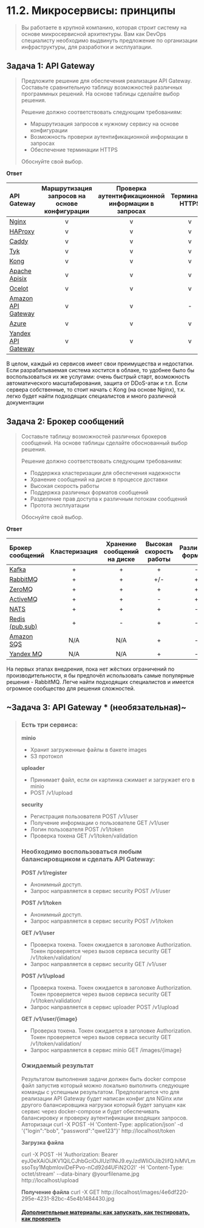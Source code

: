 
# 11.2. Микросервисы: принципы

>Вы работаете в крупной компанию, которая строит систему на основе микросервисной архитектуры.
>Вам как DevOps специалисту необходимо выдвинуть предложение по организации инфраструктуры, для разработки и эксплуатации.

## Задача 1: API Gateway 

>Предложите решение для обеспечения реализации API Gateway. Составьте сравнительную таблицу возможностей различных программных решений. На основе таблицы сделайте выбор решения.
>
>Решение должно соответствовать следующим требованиям:
>- Маршрутизация запросов к нужному сервису на основе конфигурации
>- Возможность проверки аутентификационной информации в запросах
>- Обеспечение терминации HTTPS
>
>Обоснуйте свой выбор.

**Ответ**

| API Gateway | Маршрутизация запросов на основе конфигурации | Проверка аутентификационной информации в запросах | Терминация HTTPS |
| :---                                                               | :---: | :---: | :---: |
| [Nginx](https://nginx.com)                                         |   v   |   v   |   v   |
| [HAProxy](https://www.haproxy.com)                                 |   v   |   v   |   v   |
| [Caddy](https://caddyserver.com)                                   |   v   |   v   |   v   |
| [Tyk](https://tyk.io)                                              |   v   |   v   |   v   |
| [Kong](https://konghq.com/products/api-gateway-platform)           |   v   |   v   |   v   |
| [Apache Apisix](https://apisix.apache.org)                         |   v   |   v   |   v   |
| [Ocelot](https://github.com/ThreeMammals/Ocelot)                   |   v   |   v   |   v   |
| [Amazon API Gateway](https://aws.amazon.com/ru/api-gateway/)       |   v   |   v   |   -   |
| [Azure](https://azure.microsoft.com/en-gb/services/api-management) |   v   |   v   |   v   |
| [Yandex API Gateway](https://cloud.yandex.ru/docs/api-gateway/)    |   v   |   v   |   v   |

В целом, каждый из сервисов имеет свои преимущества и недостатки. 
Если разрабатываемая система хостится в облаке, то удобнее было бы воспользоваться их же услугами: очень быстрый старт, возможность автоматического масштабирования, защита от DDoS-атак и т.п.
Если сервера собственные, то стоит начать с Kong (на основе Nginx), т.к. легко будет найти подходящих специалистов и много различной документации

## Задача 2: Брокер сообщений

>Составьте таблицу возможностей различных брокеров сообщений. На основе таблицы сделайте обоснованный выбор решения.
>
>Решение должно соответствовать следующим требованиям:
>- Поддержка кластеризации для обеспечения надежности
>- Хранение сообщений на диске в процессе доставки
>- Высокая скорость работы
>- Поддержка различных форматов сообщений
>- Разделение прав доступа к различным потокам сообщений
>- Протота эксплуатации
>
>Обоснуйте свой выбор.

**Ответ**

| Брокер сообщений      | Кластеризация | Хранение сообщений на диске | Высокая скорость работы | Различные форматы | Права доступа | Простота |
| :-------------------- | :-----------: | :-------------------------: | :--------------: | :----: | :-----------: | :------: |
| [Kafka](https://kafka.apache.org)                           |  +  |  +  |  +  |  -  |  +  |  -  |
| [RabbitMQ](https://www.rabbitmq.com)                        |  +  |  +  | +/- |  +  |  +  |  +  |
| [ZeroMQ](https://zeromq.org)                                |  +  |  +  |  +  |  +  |  +  |  -  |
| [ActiveMQ](https://activemq.apache.org)                     |  +  |  +  |  -  |  +  |  +  |  +  |
| [NATS](https://nats.io)                                     |  +  |  +  |  +  |  -  |  +  |  +  |
| [Redis (pub,sub)](https://redis.io)                         |  +  |  -  |  +  |  -  |  -  |  +  |
| [Amazon SQS](https://aws.amazon.com/ru/sqs/)                | N/A | N/A |  +  |  -  |  -  |  +  |
| [Yandex MQ](https://cloud.yandex.ru/services/message-queue) | N/A | N/A |  +  |  -  |  -  |  +  |

На первых этапах внедрения, пока нет жёстких ограничений по производительности, я бы предпочёл использовать самые популярные решения - RabbitMQ. Легче найти подходящих специалистов и имеется огромное сообщество для решения сложностей.

## ~Задача 3: API Gateway * (необязательная)~

>### Есть три сервиса:
>
>**minio**
>- Хранит загруженные файлы в бакете images
>- S3 протокол
>
>**uploader**
>- Принимает файл, если он картинка сжимает и загружает его в minio
>- POST /v1/upload
>
>**security**
>- Регистрация пользователя POST /v1/user
>- Получение информации о пользователе GET /v1/user
>- Логин пользователя POST /v1/token
>- Проверка токена GET /v1/token/validation
>
>### Необходимо воспользоваться любым балансировщиком и сделать API Gateway:
>
>**POST /v1/register**
>- Анонимный доступ.
>- Запрос направляется в сервис security POST /v1/user
>
>**POST /v1/token**
>- Анонимный доступ.
>- Запрос направляется в сервис security POST /v1/token
>
>**GET /v1/user**
>- Проверка токена. Токен ожидается в заголовке Authorization. Токен проверяется через вызов сервиса security GET /v1/token/validation/
>- Запрос направляется в сервис security GET /v1/user
>
>**POST /v1/upload**
>- Проверка токена. Токен ожидается в заголовке Authorization. Токен проверяется через вызов сервиса security GET /v1/token/validation/
>- Запрос направляется в сервис uploader POST /v1/upload
>
>**GET /v1/user/{image}**
>- Проверка токена. Токен ожидается в заголовке Authorization. Токен проверяется через вызов сервиса security GET /v1/token/validation/
>- Запрос направляется в сервис minio  GET /images/{image}
>
>### Ожидаемый результат
>
>Результатом выполнения задачи должен быть docker compose файл запустив который можно локально выполнить следующие команды с успешным результатом.
>Предполагается что для реализации API Gateway будет написан конфиг для NGinx или другого балансировщика нагрузки который будет запущен как сервис через docker-compose и будет обеспечивать балансировку и проверку аутентификации входящих запросов.
>Авторизаци
>curl -X POST -H 'Content-Type: application/json' -d '{"login":"bob", "password":"qwe123"}' http://localhost/token
>
>**Загрузка файла**
>
>curl -X POST -H 'Authorization: Bearer eyJ0eXAiOiJKV1QiLCJhbGciOiJIUzI1NiJ9.eyJzdWIiOiJib2IifQ.hiMVLmssoTsy1MqbmIoviDeFPvo-nCd92d4UFiN2O2I' -H 'Content-Type: octet/stream' --data-binary @yourfilename.jpg http://localhost/upload
>
>**Получение файла**
>curl -X GET http://localhost/images/4e6df220-295e-4231-82bc-45e4b1484430.jpg
>
>#### [Дополнительные материалы: как запускать, как тестировать, как проверить](https://github.com/netology-code/devkub-homeworks/tree/main/11-microservices-02-principles)
